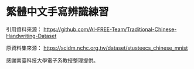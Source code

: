 # 繁體中文手寫辨識練習

引用資料來源：
https://github.com/AI-FREE-Team/Traditional-Chinese-Handwriting-Dataset

原資料集來源：
https://scidm.nchc.org.tw/dataset/stusteecs_chinese_mnist

感謝南臺科技大學電子系教授整理提供。

